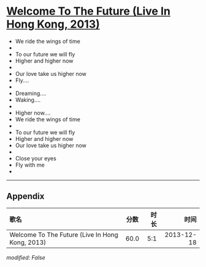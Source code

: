 # [Welcome To The Future (Live In Hong Kong, 2013)](https://music.163.com/song?id=28160873)

* We ride the wings of time
* 
* To our future we will fly
* Higher and higher now
* 
* Our love take us higher now
* Fly....
* 
* Dreaming....
* Waking....
* 
* Higher now....
* We ride the wings of time
* 
* To our future we will fly
* Higher and higher now
* Our love take us higher now
* 
* Close your eyes
* Fly with me
* 


---

## Appendix

|歌名|分数|时长|时间|
|:---|:---:|---:|---:|
|Welcome To The Future (Live In Hong Kong, 2013)|60.0|5:1|2013-12-18

*modified: False*